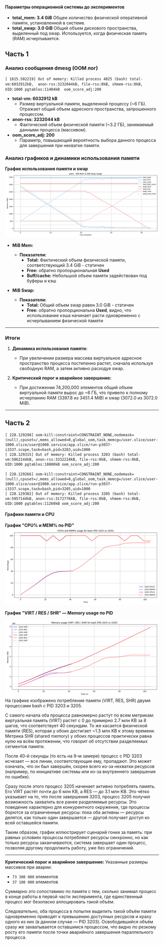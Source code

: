#### Параметры операционной системы до экспериментов

- **total_mem: 3.4 GiB**
  Общее количество физической оперативной памяти, установленной в системе.
- **total_swap: 3.0 GiB**
  Общий объем дискового пространства, выделенный под swap. Используется, когда физическая память
  (RAM) исчерпывается.
  
## Часть 1

### Анализ сообщения dmesg (OOM лог)

`[ 1815.502219] Out of memory: Killed process 4025 (bash) total-vm:6032912kB, 
anon-rss:3232044kB, file-rss:0kB, shmem-rss:0kB, UID:1000 pgtables:11404kB 
oom_score_adj:200`

- **total-vm: 6032912 kB**
    - Размер виртуальной памяти, выделенной процессу (~6 ГБ). Отражает общий объем
      адресного пространства, запрошенного процессом.
- **anon-rss: 3232044 kB**
    - Фактический объем физической памяти (~3.2 ГБ), занимаемый
      данными процесса (массивом).
- **oom_score_adj: 200**
    - Параметр, повышающий вероятность выбора данного процесса для завершения при
      нехватке памяти.

### Анализ графиков и динамики использования памяти

**График использования памяти и swap**
![](plots/part1_common.png)

- **MiB Mem:**
    - **Показатели:**
        - **Total:** Фактический объем физической памяти, соответствующий 3.4 GiB - статичен
        - **Free:** обратно пропорциональная **Used**
        - **Buff/cache:** Небольшой объем памяти задействован под буферы и кэш

- **MiB Swap:**
    - **Показатели:**
        - **Total:** Общий объем swap равен 3.0 GiB - статичен
        - **Free:** обратно пропорциональна **Used**, видно, что использование кэша начинает расти одновременно с
          исчерпыванием физической памяти

[//]: # (**Показатели памяти процесса 4025 &#40;bash&#41;**)

[//]: # (![]&#40;plots/part1_memo.png&#41;)

[//]: # ()
[//]: # (- Показатели процесса в момент аварии)

[//]: # (    - **VIRT:** ~6031856 kB &#40;примерно 6 ГБ&#41; – общий объем виртуальной памяти, запрошенной процессом.)

[//]: # (    - **RES:** ~3.1 ГБ – фактическое использование физической памяти.)

[//]: # (    - **SHR** = 0 все время &#40;посколько процесс не делит память с другими процессами&#41;)

[//]: # ()
[//]: # (**Показатели CPU%, MEM%, PR, NI**)

[//]: # ()
[//]: # (![]&#40;plots/part1_pr_ni_common.png&#41;)

[//]: # ()
[//]: # (- Все время CPU загружена на 90-100%)

[//]: # (- Использование памяти растет линейно до ~90% и остается на таком уровне)

---

### Итоги

1. **Динамика использования памяти:**
    - При увеличении размера массива виртуальное адресное пространство процесса постепенно растет, сначала используя
      свободную RAM, а затем активно расходуя swap.

2. **Критический порог и аварийное завершение:**
    - При достижении 74,200,000 элементов общий объем виртуальной памяти вырос до ~6 ГБ, что привело к полному
      исчерпанию RAM (3397.8 из 3451.4 MiB) и swap (3072.0 из 3072.0 MiB).

---

## Часть 2

```
[ 228.129298] oom-kill:constraint=CONSTRAINT_NONE,nodemask=(null),cpuset=/,mems_allowed=0,global_oom,task_memcg=/user.slice/user-1000.slice/user@1000.service/app.slice/run-p3037-i3337.scope,task=bash,pid=3203,uid=1000  
[ 228.129315] Out of memory: Killed process 3203 (bash) total-vm:5862144kB, anon-rss:3332224kB, file-rss:0kB, shmem-rss:0kB, UID:1000 pgtables:10800kB oom_score_adj:200

[ 228.129266] oom-kill:constraint=CONSTRAINT_NONE,nodemask=(null),cpuset=/,mems_allowed=0,global_oom,task_memcg=/user.slice/user-1000.slice/user@1000.service/app.slice/run-p3037-i3337.scope,task=bash,pid=3205,uid=1000 
[ 228.129302] Out of memory: Killed process 3205 (bash) total-vm:5957144kB, anon-rss:3172776kB, file-rss:0kB, shmem-rss:0kB, UID:1000 pgtables:11260kB oom_score_adj:200
```

#### Графики памяти и CPU

**График "CPU% и MEM% по PID"**
![](plots/part2_common.png)



**График "VIRT / RES / SHR" — Memory usage по PID**

![](plots/part2_memo.png)
На графике изображено потребление памяти (VIRT, RES, SHR) двумя процессами bash с PID 3203 и 3205.

С самого начала оба процесса равномерно растут по всем метрикам: виртуальная память (VIRT) растет 
с 0 до примерно 2.7 млн KB за 8 шагов, что соответствует 40 секундам. То же касается физической памяти 
(RES), которая у обоих достигает ~1.3 млн KB к этому времени. Метрика SHR (shared memory) у обоих 
процессов практически равна нулю на всём протяжении, что говорит об отсутствии разделяемых сегментов памяти.

После 40-й секунды (то есть на 9-м замере) процесс с PID 3203 исчезает — все линии, соответствующие ему, 
пропадают. Это может означать, что он был завершён, скорее всего из-за нехватки ресурсов (например, по 
инициативе системы или из-за внутреннего завершения по ошибке).

Сразу после этого процесс 3205 начинает активно потреблять память. Его VIRT растёт почти до 6 млн KB, 
а RES — до 3.1 млн KB. Это чётко указывает на то, что после завершения 3203, процесс 3205 получил 
возможность захватить все ранее разделяемые ресурсы. Это поведение характерно для конкурентного окружения, 
где процессы борются за ограниченные ресурсы: пока оба активны — ресурсы делятся, как только один 
завершается — другой получает доступ ко всей оставшейся памяти.

Таким образом, график иллюстрирует сценарий гонки за память: при равных условиях процессы потребляют 
ресурсы синхронно, но как только ресурсы заканчиваются, система завершает один процесс, позволяя другому 
продолжить работу, уже без ограничений.


[//]: # (**График "PR / NI" — Priorities**)

[//]: # (![]&#40;plots/part2_pr_ni.png&#41;)

---

**Критический порог и аварийное завершение:**
Указанные размеры массивов при аварии:

- `73 300 000` элементов
- `37 100 000` элементов

Суммарно это сопоставимо по памяти с тем, сколько занимал процесс в конце работы в первой части эксперимента, 
где единственный процесс мог безопасно аллоцировать такой объём.

Следовательно, оба процесса в попытке выделить такой объём памяти одновременно приводят к превышению доступных 
ресурсов и краху одного из них (в данном случае — PID 3203). Освободившийся объём сразу же захватывается 
оставшимся процессом, что видно по резкому росту его памяти после точки аварийного завершения параллельного процесса.

